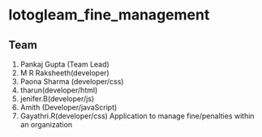# lotogleam_fine_management
## Team
  1. Pankaj Gupta (Team Lead)
  2. M R Raksheeth(developer)
  3. Paona Sharma (developer/css)
  4. tharun(developer/html)
  5. jenifer.B(developer/js)
  6. Amith (Developer/javaScript)
  7. Gayathri.R(developer/css)
Application to manage fine/penalties within an organization
  